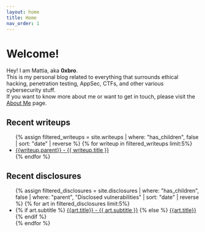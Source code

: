```yaml
---
layout: home
title: Home
nav_order: 1
---
```


# Welcome!
Hey! I am Mattia, aka **0xbro**. <br>This is my personal blog related to everything that surrounds ethical hacking, penetration testing, AppSec, CTFs, and other various cybersecurity stuff.<br>
If you want to know more about me or want to get in touch, please visit the <a href="{{ site.url }}/about/">About Me</a> page. 

## Recent writeups
<ul>
  {% assign filtered_writeups = site.writeups | where: "has_children", false | sort: "date" | reverse %}
  {% for writeup in filtered_writeups limit:5%}
    <li>
      <a href="{{ writeup.url }}">{{writeup.parent}} - {{ writeup.title }}</a>
    </li>
  {% endfor %}
</ul>

## Recent disclosures
<ul>
  {% assign filtered_disclosures = site.disclosures | where: "has_children", false | where: "parent", "Disclosed vulnerabilities" | sort: "date" | reverse %}
  {% for art in filtered_disclosures limit:5%}
    <li>
    {% if art.subtitle %}
      <a href="{{ art.url }}">{{art.title}} - {{ art.subtitle }}</a>
    {% else %}
      <a href="{{ art.url }}">{{art.title}}</a>
    {% endif %}
    </li>
  {% endfor %}
</ul>




